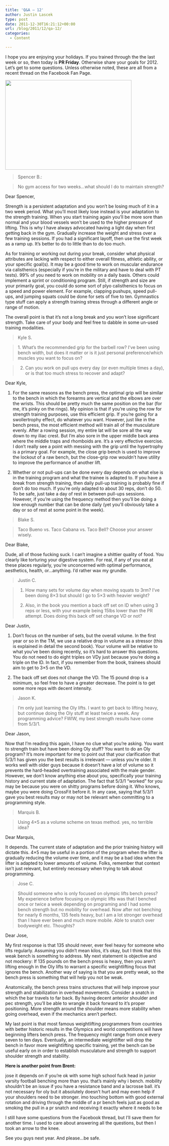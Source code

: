 ```yaml
---
title: 'Q&A – 12'
author: Justin Lascek
type: post
date: 2011-12-30T16:21:12+00:00
url: /blog/2011/12/qa-12/
categories:
  - Content

---
```

I hope you are enjoying your holidays. If you trained through the the last week or so, then today is **PR Friday**. Otherwise share your goals for 2012. Let&#8217;s get to some questions. Unless otherwise noted, these are all from a recent thread on the Facebook Fan Page.
  

  
[<img data-attachment-id="6047" data-permalink="/blog/2011/12/qa-12/ricky-bruch/" data-orig-file="/2011/12/Ricky-Bruch.jpg" data-orig-size="400,284" data-comments-opened="1" data-image-meta="{&quot;aperture&quot;:&quot;0&quot;,&quot;credit&quot;:&quot;&quot;,&quot;camera&quot;:&quot;&quot;,&quot;caption&quot;:&quot;&quot;,&quot;created_timestamp&quot;:&quot;0&quot;,&quot;copyright&quot;:&quot;&quot;,&quot;focal_length&quot;:&quot;0&quot;,&quot;iso&quot;:&quot;0&quot;,&quot;shutter_speed&quot;:&quot;0&quot;,&quot;title&quot;:&quot;&quot;}" data-image-title="Ricky Bruch" data-image-description="" data-medium-file="/2011/12/Ricky-Bruch.jpg" data-large-file="/2011/12/Ricky-Bruch.jpg" src="/2011/12/Ricky-Bruch.jpg" alt="" title="Ricky Bruch" width="400" height="284" class="aligncenter size-full wp-image-6047" />][1]

> Spencer B.:
   
> No gym access for two weeks&#8230;what should I do to maintain strength?

Dear Spencer,
  

  
Strength is a persistent adaptation and you won&#8217;t be losing much of it in a two week period. What you&#8217;ll most likely lose instead is your adaptation to the strength training. When you start training again you&#8217;ll be more sore than normal and your blood vessels won&#8217;t be used to the higher pressure of lifting. This is why I have always advocated having a light day when first getting back in the gym. Gradually increase the weight and stress over a few training sessions. If you had a significant layoff, then use the first week as a ramp up. It&#8217;s better to do to little than to do too much.
  

  
As for training or working out during your break, consider what physical attributes are lacking with respect to either overall fitness, athletic ability, or your specific goal(s). It may be a good time to work on muscular endurance via calisthenics (especially if you&#8217;re in the military and have to deal with PT tests). 99% of you need to work on mobility on a daily basis. Others could implement a sprint or conditioning program. Still, if strength and size are your primarily goal, you could do some sort of plyo calisthenics to focus on a speed and power element. For example, clapping pushups, speed pull-ups, and jumping squats could be done for sets of five to ten. Gymnastics type stuff can apply a strength training stress through a different angle or range of motion.
  

  
The overall point is that it&#8217;s not a long break and you won&#8217;t lose significant strength. Take care of your body and feel free to dabble in some un-used training modalities.
  


> Kyle S.
   
> ‎1. What&#8217;s the recommended grip for the barbell row? I&#8217;ve been using bench width, but does it matter or is it just personal preference/which muscles you want to focus on?
  
> 2. Can you work on pull ups every day (or even multiple times a day), or is that too much stress to recover and adapt?

Dear Kyle,
  

  
1. For the same reasons as the bench press, the optimal grip will be similar to the bench in which the forearms are vertical and the elbows are over the wrists. This should be pretty much the same position on the bar (for me, it&#8217;s pinky on the rings). My opinion is that if you&#8217;re using the row for strength training purposes, use this efficient grip. If you&#8217;re going for a swollertrophy effect, do whatever you want. However, just like in the bench press, the most efficient method will train all of the musculature evenly. After a rowing session, my entire lat will be sore all the way down to my iliac crest. But I&#8217;m also sore in the upper middle back area where the middle traps and rhomboids are. It&#8217;s a very effective exercise. I don&#8217;t really see a point with messing with the grip until the hypertrophy is a primary goal. For example, the close grip bench is used to improve the lockout of a raw bench, but the close-grip row wouldn&#8217;t have utility to improve the performance of another lift.
  

  
2. Whether or not pull-ups can be done every day depends on what else is in the training program and what the trainee is adapted to. If you have a break from strength training, then daily pull-up training is probably fine if don&#8217;t do too much. If you&#8217;re only adapted to about 30 reps, don&#8217;t do 50. To be safe, just take a day of rest in between pull-ups sessions. However, if you&#8217;re using the frequency method then you&#8217;ll be doing a low enough number that can be done daily (yet you&#8217;ll obviously take a day or so of rest at some point in the week).
  


> Blake S.
  
> Taco Bueno vs. Taco Cabana vs. Taco Bell? Choose your answer wisely.

Dear Blake,
  

  
Dude, all of those fucking suck. I can&#8217;t imagine a shittier quality of food. You clearly like torturing your digestive system. For real, if any of you eat at these places regularly, you&#8217;re unconcerned with optimal performance, aesthetics, health, or&#8230;anything. I&#8217;d rather wax my grundle.
  


> Justin C.
  
> 1. How many sets for volume day when moving squats to 3rm? I&#8217;ve been doing 8&#215;3 but should I go to 5&#215;3 with heavier weight?
> 
> 2. Also, in the book you mention a back off set on ID when using 3 reps or less, with your example being 15lbs lower than the PR attempt. Does doing this back off set change VD or not? 

Dear Justin,
  

  
1. Don&#8217;t focus on the number of sets, but the overall volume. In the first year or so in the TM, we use a relative drop in volume as a stressor (this is explained in detail the second book). Your volume will be relative to what you&#8217;ve been doing recently, so it&#8217;s hard to answer this questions. You do not need to do eight triples on VDy just because you&#8217;re doing a triple on the ID. In fact, if you remember from the book, trainees should aim to get to 3&#215;5 on the VD.
  

  
2. The back off set does not change the VD. The 15 pound drop is a minimum, so feel free to have a greater decrease. The point is to get some more reps with decent intensity.
  


> Jason K.
  
> I&#8217;m only just learning the Oly lifts. I want to get back to lifting heavy, but continue doing the Oly stuff at least twice a week. Any programming advice? FWIW, my best strength results have come from 5/3/1.

Dear Jason,
  

  
Now that I&#8217;m reading this again, I have no clue what you&#8217;re asking. You want to strength train but have been doing Oly stuff? You want to do an Oly program? It&#8217;s more important for me to point out that your clarification that 5/3/1 has given you the best results is irrelevant &#8212; unless you&#8217;re older. It works well with older guys because it doesn&#8217;t have a lot of volume so it prevents the hard-headed overtraining associated with the male gender. However, we don&#8217;t know anything else about you, specifically your training history and current state of adaptation. The fact that 5/3/1 &#8220;worked&#8221; for you may be because you were on shitty programs before doing it. Who knows, maybe you were doing CrossFit before it. In any case, saying that 5/3/1 gave you best results may or may not be relevant when committing to a programming style.
  


> Marquis B.
  
> Using 4&#215;5 as a volume scheme on texas method. yes, no terrible idea?

Dear Marquis,
  

  
It depends. The current state of adaptation and the prior training history will dictate this. 4&#215;5 may be useful in a portion of the program when the lifter is gradually reducing the volume over time, and it may be a bad idea when the lifter is adapted to lower amounts of volume. Folks, remember that context isn&#8217;t just relevant, but entirely necessary when trying to talk about programming.
  


> Jose C.
  
> Should someone who is only focused on olympic lifts bench press? My experience before focusing on olympic lifts was that I benched once or twice a week depending on programing and I had some bench strength but no mobility for overhead. Now after not benching for nearly 6 months, 135 feels heavy, but I am a lot stronger overhead than I have ever been and much more mobile. Able to snatch over bodyweight etc. Thoughts?

Dear Jose,
  

  
My first response is that 135 should never, ever feel heavy for someone who lifts regularly. Assuming you didn&#8217;t mean kilos, it&#8217;s okay, but I think that this weak bench is something to address. My next statement is objective and not mockery: If 135 pounds on the bench press is heavy, then you aren&#8217;t lifting enough in the Oly lifts to warrant a specific weightlifting focus that ignores the bench. Another way of saying is that you are pretty weak, so the bench press is something that will help you not be weak.
  

  
Anatomically, the bench press trains structures that will help improve your strength and stabilization in overhead movements. Consider a snatch in which the bar travels to far back. By having decent anterior shoulder and pec strength, you&#8217;ll be able to wrangle it back forward to it&#8217;s proper positioning. More strength around the shoulder means more stability when going overhead, even if the mechanics aren&#8217;t perfect.
  

  
My last point is that most famous weightlifting programmers from countries with better historic results in the Olympics and world competitions will have beginning lifters bench press. The frequency might range from once every seven to ten days. Eventually, an intermediate weightlifter will drop the bench in favor more weightlifting specific training, yet the bench can be useful early on in order to establish musculature and strength to support shoulder strength and stability.
  

  
**Here is another point from Brent:**
  
jose it depends on if you&#8217;re ok with some high school fuck head in junior varsity football benching more than you. that&#8217;s mainly why i bench. mobility shouldn&#8217;t be an issue if you have a resistance band and a lacrosse ball. it&#8217;s not necessary for oly but it absolutely doesn&#8217;t hurt and may even help if your shoulders need to be stronger. imo touching bottom with good external rotation and driving through the middle of a pr bench feels just as good as smoking the pull in a pr snatch and receiving it exactly where it needs to be
  


I still have some questions from the Facebook thread, but I&#8217;ll save them for another time. I used to care about answering all the questions, but then I took an arrow to the knee.
  
See you guys next year. And please&#8230;be safe.

 [1]: /2011/12/Ricky-Bruch.jpg
